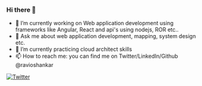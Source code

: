### Hi there 👋

- 🔭 I’m currently working on Web application development using frameworks like Angular, React and api's using nodejs, ROR etc..
- 💬 Ask me about web application development, mapping, system design etc.
- 🌱 I’m currently practicing cloud architect skills
- 📫 How to reach me: you can find me on Twitter/LinkedIn/Github @ravioshankar    

<!-- ![Personal Development](./personal-development-plan.drawio.svg) -->

[![Twitter](https://img.shields.io/twitter/url/https/twitter.com/ravioshankar.svg?style=social&label=Follow%20ravioshankar)](https://twitter.com/ravioshankar)


<!--
**ravioshankar/ravioshankar** is a ✨ _special_ ✨ repository because its `README.md` (this file) appears on your GitHub profile.

Here are some ideas to get you started:

- 🔭 I’m currently working on ...
- 🌱 I’m currently learning ...
- 👯 I’m looking to collaborate on ...
- 🤔 I’m looking for help with ...
- 💬 Ask me about ...
- 📫 How to reach me: ...
- 😄 Pronouns: ...
- ⚡ Fun fact: ...
-->
